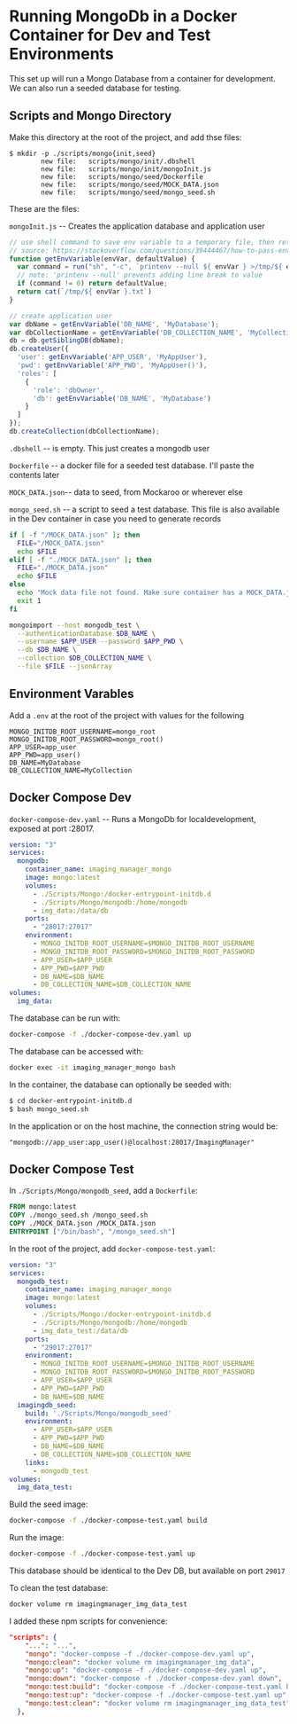 # Running MongoDb in a Docker Container for Dev and Test Environments

This set up will run a Mongo Database from a container for development. We can also run a seeded database for testing.

## Scripts and Mongo Directory

Make this directory at the root of the project, and add thse files:
```
$ mkdir -p ./scripts/mongo{init,seed}
        new file:   scripts/mongo/init/.dbshell
        new file:   scripts/mongo/init/mongoInit.js
        new file:   scripts/mongo/seed/Dockerfile
        new file:   scripts/mongo/seed/MOCK_DATA.json
        new file:   scripts/mongo/seed/mongo_seed.sh
```

These are the files:

`mongoInit.js` -- Creates the application database and application user
```javascript
// use shell command to save env variable to a temporary file, then return the contents.
// source: https://stackoverflow.com/questions/39444467/how-to-pass-environment-variable-to-mongo-script/60192758#60192758
function getEnvVariable(envVar, defaultValue) {
  var command = run("sh", "-c", `printenv --null ${ envVar } >/tmp/${ envVar }.txt`);
  // note: 'printenv --null' prevents adding line break to value
  if (command != 0) return defaultValue;
  return cat(`/tmp/${ envVar }.txt`)
}

// create application user
var dbName = getEnvVariable('DB_NAME', 'MyDatabase');
var dbCollectionName = getEnvVariable('DB_COLLECTION_NAME', 'MyCollection');
db = db.getSiblingDB(dbName);
db.createUser({
  'user': getEnvVariable('APP_USER', 'MyAppUser'),
  'pwd': getEnvVariable('APP_PWD', 'MyAppUser()'),
  'roles': [
    {
      'role': 'dbOwner',
      'db': getEnvVariable('DB_NAME', 'MyDatabase')
    }
  ]
});
db.createCollection(dbCollectionName);
```
`.dbshell` -- is empty. This just creates a mongodb user

`Dockerfile` -- a docker file for a seeded test database. I'll paste the contents later

`MOCK_DATA.json`-- data to seed, from Mockaroo or wherever else

`mongo_seed.sh` -- a script to seed a test database. This file is also available in the Dev container in case you need to generate records
```bash
if [ -f "/MOCK_DATA.json" ]; then
  FILE="/MOCK_DATA.json"
  echo $FILE
elif [ -f "./MOCK_DATA.json" ]; then
  FILE="./MOCK_DATA.json"
  echo $FILE
else
  echo "Mock data file not found. Make sure container has a MOCK_DATA.json file for this script to work"
  exit 1
fi

mongoimport --host mongodb_test \
  --authenticationDatabase $DB_NAME \
  --username $APP_USER --password $APP_PWD \
  --db $DB_NAME \
  --collection $DB_COLLECTION_NAME \
  --file $FILE --jsonArray
```

## Environment Varables

Add a `.env` at the root of the project with values for the following
```
MONGO_INITDB_ROOT_USERNAME=mongo_root
MONGO_INITDB_ROOT_PASSWORD=mongo_root()
APP_USER=app_user
APP_PWD=app_user()
DB_NAME=MyDatabase
DB_COLLECTION_NAME=MyCollection
```

## Docker Compose Dev

`docker-compose-dev.yaml` -- Runs a MongoDb for localdevelopment, exposed at port :28017. 
```yaml
version: "3"
services:
  mongodb:
    container_name: imaging_manager_mongo
    image: mongo:latest
    volumes:
      - ./Scripts/Mongo:/docker-entrypoint-initdb.d
      - ./Scripts/Mongo/mongodb:/home/mongodb
      - img_data:/data/db
    ports:
      - "28017:27017"
    environment:
      - MONGO_INITDB_ROOT_USERNAME=$MONGO_INITDB_ROOT_USERNAME
      - MONGO_INITDB_ROOT_PASSWORD=$MONGO_INITDB_ROOT_PASSWORD
      - APP_USER=$APP_USER
      - APP_PWD=$APP_PWD
      - DB_NAME=$DB_NAME
      - DB_COLLECTION_NAME=$DB_COLLECTION_NAME
volumes:
  img_data:
```

The database can be run with:
```bash
docker-compose -f ./docker-compose-dev.yaml up
```
The database can be accessed with:
```bash
docker exec -it imaging_manager_mongo bash
```
In the container, the database can optionally be seeded with:
```bash
$ cd docker-entrypoint-initdb.d
$ bash mongo_seed.sh
```
In the application or on the host machine, the connection string would be:
```
"mongodb://app_user:app_user()@localhost:28017/ImagingManager"
```

## Docker Compose Test

In `./Scripts/Mongo/mongodb_seed`, add a `Dockerfile`:
```Dockerfile
FROM mongo:latest
COPY ./mongo_seed.sh /mongo_seed.sh
COPY ./MOCK_DATA.json /MOCK_DATA.json
ENTRYPOINT ["/bin/bash", "/mongo_seed.sh"]
```
In the root of the project, add `docker-compose-test.yaml`:
```yaml
version: "3"
services:
  mongodb_test:
    container_name: imaging_manager_mongo
    image: mongo:latest
    volumes:
      - ./Scripts/Mongo:/docker-entrypoint-initdb.d
      - ./Scripts/Mongo/mongodb:/home/mongodb
      - img_data_test:/data/db
    ports:
      - "29017:27017"
    environment:
      - MONGO_INITDB_ROOT_USERNAME=$MONGO_INITDB_ROOT_USERNAME
      - MONGO_INITDB_ROOT_PASSWORD=$MONGO_INITDB_ROOT_PASSWORD
      - APP_USER=$APP_USER
      - APP_PWD=$APP_PWD
      - DB_NAME=$DB_NAME
  imagingdb_seed:
    build: './Scripts/Mongo/mongodb_seed'
    environment:
      - APP_USER=$APP_USER
      - APP_PWD=$APP_PWD
      - DB_NAME=$DB_NAME
      - DB_COLLECTION_NAME=$DB_COLLECTION_NAME
    links:
      - mongodb_test
volumes:
  img_data_test:

```
Build the seed image:
```bash
docker-compose -f ./docker-compose-test.yaml build
```
Run the image:
```bash
docker-compose -f ./docker-compose-test.yaml up
```
This database should be identical to the Dev DB, but available on port `29017`

To clean the test database:
```bash
docker volume rm imagingmanager_img_data_test
```

I added these npm scripts for convenience:
```json
"scripts": {
    "...": "...",
    "mongo": "docker-compose -f ./docker-compose-dev.yaml up",
    "mongo:clean": "docker volume rm imagingmanager_img_data",
    "mongo:up": "docker-compose -f ./docker-compose-dev.yaml up",
    "mongo:down": "docker-compose -f ./docker-compose-dev.yaml down",
    "mongo:test:build": "docker-compose -f ./docker-compose-test.yaml build",
    "mongo:test:up": "docker-compose -f ./docker-compose-test.yaml up",
    "mongo:test:clean": "docker volume rm imagingmanager_img_data_test"
  },
```
